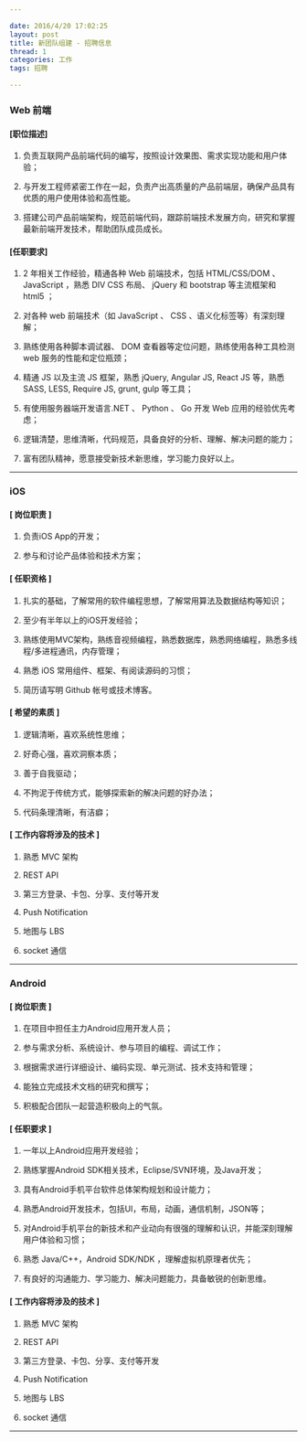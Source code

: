 ```yaml
---

date: 2016/4/20 17:02:25 
layout: post
title: 新团队组建 - 招聘信息
thread: 1
categories: 工作
tags: 招聘

---
```


### **Web 前端**

#### [职位描述] 

1. 负责互联网产品前端代码的编写，按照设计效果图、需求实现功能和用户体验； 

2. 与开发工程师紧密工作在一起，负责产出高质量的产品前端层，确保产品具有优质的用户使用体验和高性能。
 
3. 搭建公司产品前端架构，规范前端代码，跟踪前端技术发展方向，研究和掌握最新前端开发技术，帮助团队成员成长。 

#### [任职要求] 

1. 2 年相关工作经验，精通各种 Web 前端技术，包括 HTML/CSS/DOM 、 JavaScript ，熟悉 DIV CSS 布局、 jQuery 和 bootstrap 等主流框架和 html5 ； 

2. 对各种 web 前端技术（如 JavaScript 、 CSS 、语义化标签等）有深刻理解； 

3. 熟练使用各种脚本调试器、 DOM 查看器等定位问题，熟练使用各种工具检测 web 服务的性能和定位瓶颈； 

4. 精通 JS 以及主流 JS 框架，熟悉 jQuery, Angular JS, React JS 等，熟悉 SASS, LESS, Require JS, grunt, gulp 等工具； 

5. 有使用服务器端开发语言.NET 、 Python 、 Go 开发 Web 应用的经验优先考虑； 

6. 逻辑清楚，思维清晰，代码规范，具备良好的分析、理解、解决问题的能力； 

7. 富有团队精神，愿意接受新技术新思维，学习能力良好以上。 

***

### **iOS**

#### [ 岗位职责 ]

1. 负责iOS App的开发；

2. 参与和讨论产品体验和技术方案；

#### [ 任职资格 ]

1. 扎实的基础，了解常用的软件编程思想，了解常用算法及数据结构等知识；

2. 至少有半年以上的iOS开发经验；

3. 熟练使用MVC架构，熟练音视频编程，熟悉数据库，熟悉网络编程，熟悉多线程/多进程通讯，内存管理；

4. 熟悉 iOS 常用组件、框架、有阅读源码的习惯；

5. 简历请写明 Github 帐号或技术博客。

#### [ 希望的素质 ]

1. 逻辑清晰，喜欢系统性思维；

2. 好奇心强，喜欢洞察本质；

3. 善于自我驱动；

4. 不拘泥于传统方式，能够探索新的解决问题的好办法；

5. 代码条理清晰，有洁癖；

#### [ 工作内容将涉及的技术 ]

1. 熟悉 MVC 架构

2. REST API

3. 第三方登录、卡包、分享、支付等开发

4. Push Notification

5. 地图与 LBS

6. socket 通信

***

### **Android**

#### [ 岗位职责 ]

1. 在项目中担任主力Android应用开发人员；

2. 参与需求分析、系统设计、参与项目的编程、调试工作；

3. 根据需求进行详细设计、编码实现、单元测试、技术支持和管理；

4. 能独立完成技术文档的研究和撰写；

5. 积极配合团队一起营造积极向上的气氛。

#### [ 任职要求 ]

1. 一年以上Android应用开发经验；

2. 熟练掌握Android SDK相关技术，Eclipse/SVN环境，及Java开发；

3. 具有Android手机平台软件总体架构规划和设计能力；

4. 熟悉Android开发技术，包括UI，布局，动画，通信机制，JSON等；

5. 对Android手机平台的新技术和产业动向有很强的理解和认识，并能深刻理解用户体验和习惯；

6. 熟悉 Java/C++，Android SDK/NDK ，理解虚拟机原理者优先；

7. 有良好的沟通能力、学习能力、解决问题能力，具备敏锐的创新思维。

#### [ 工作内容将涉及的技术 ]

1. 熟悉 MVC 架构

2. REST API

3. 第三方登录、卡包、分享、支付等开发

4. Push Notification

5. 地图与 LBS

6. socket 通信

***
